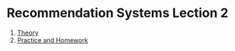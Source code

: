# Recommendation Systems Lection 2

1. [Theory](./Recommendation%20systems,%20models%20and%20approaches.ipynb)
2. [Practice and Homework](./lesson_17_apriori.ipynb)
